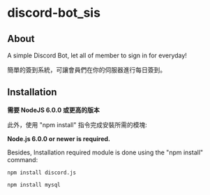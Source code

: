 # discord-bot_sis
## About
A simple Discord Bot, let all of member to sign in for everyday!

簡單的簽到系統，可讓會員們在你的伺服器進行每日簽到。

## Installation

**需要 NodeJS 6.0.0 或更高的版本**

此外，使用 "npm install" 指令完成安裝所需的模塊:

**Node.js 6.0.0 or newer is required.**

Besides, Installation required module is done using the "npm install" command:

`npm install discord.js`

`npm install mysql`
